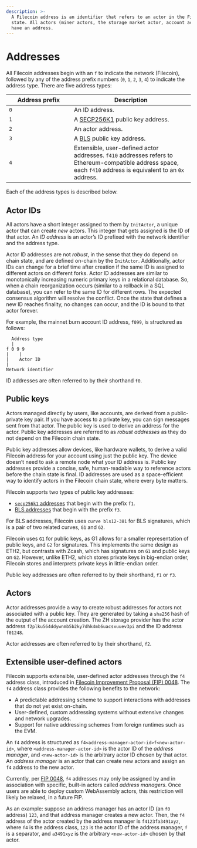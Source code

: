 ```yaml
---
description: >-
  A Filecoin address is an identifier that refers to an actor in the Filecoin
  state. All actors (miner actors, the storage market actor, account actors)
  have an address.
---
```


# Addresses

All Filecoin addresses begin with an `f` to indicate the network (Filecoin), followed by any of the address prefix numbers (`0`, `1`, `2`, `3`, `4`) to indicate the address type. There are five address types:

<table><thead><tr><th width="161">Address prefix</th><th>Description</th></tr></thead><tbody><tr><td><code>0</code></td><td>An ID address.</td></tr><tr><td><code>1</code></td><td>A <a href="https://en.bitcoin.it/wiki/Secp256k1">SECP256K1</a> public key address.</td></tr><tr><td><code>2</code></td><td>An actor address.</td></tr><tr><td><code>3</code></td><td>A <a href="https://en.wikipedia.org/wiki/BLS_digital_signature">BLS</a> public key address.</td></tr><tr><td><code>4</code></td><td>Extensible, user-defined actor addresses. <code>f410</code> addresses refers to Ethereum-compatible address space, each <code>f410</code> address is equivalent to an <code>0x</code> address.</td></tr></tbody></table>

Each of the address types is described below.

## Actor IDs

All actors have a short integer assigned to them by `InitActor`, a unique actor that can create _new_ actors. This integer that gets assigned is the ID of that actor. An _ID address_ is an actor’s ID prefixed with the network identifier and the address type.

Actor ID addresses are not _robust_, in the sense that they do depend on chain state, and are defined on-chain by the `InitActor`. Additionally, actor IDs can change for a brief time after creation if the same ID is assigned to different actors on different forks. Actor ID addresses are similar to monotonically increasing numeric primary keys in a relational database. So, when a chain reorganization occurs (similar to a rollback in a SQL database), you can refer to the same ID for different rows. The expected consensus algorithm will resolve the conflict. Once the state that defines a new ID reaches finality, no changes can occur, and the ID is bound to that actor forever.

For example, the mainnet burn account ID address, `f099`, is structured as follows:

```plaintext
  Address type
  |
f 0 9 9
|    |
|    Actor ID
|
Network identifier
```

ID addresses are often referred to by their shorthand `f0`.

## Public keys

Actors managed directly by users, like accounts, are derived from a public-private key pair. If you have access to a private key, you can sign messages sent from that actor. The public key is used to derive an address for the actor. Public key addresses are referred to as _robust addresses_ as they do not depend on the Filecoin chain state.

Public key addresses allow devices, like hardware wallets, to derive a valid Filecoin address for your account using just the public key. The device doesn’t need to ask a remote node what your ID address is. Public key addresses provide a concise, safe, human-readable way to reference actors before the chain state is final. ID addresses are used as a space-efficient way to identify actors in the Filecoin chain state, where every byte matters.

Filecoin supports two types of public key addresses:

* [`secp256k1` addresses](https://en.bitcoin.it/wiki/Secp256k1) that begin with the prefix `f1`.
* [BLS addresses](https://en.wikipedia.org/wiki/BLS\_digital\_signature) that begin with the prefix `f3`.

For BLS addresses, Filecoin uses `curve bls12-381` for BLS signatures, which is a pair of two related curves, `G1` and `G2`.

Filecoin uses `G1` for public keys, as G1 allows for a smaller representation of public keys, and `G2` for signatures. This implements the same design as ETH2, but contrasts with Zcash, which has signatures on `G1` and public keys on `G2`. However, unlike ETH2, which stores private keys in big-endian order, Filecoin stores and interprets private keys in little-endian order.

Public key addresses are often referred to by their shorthand, `f1` or `f3`.

## Actors

Actor addresses provide a way to create robust addresses for actors not associated with a public key. They are generated by taking a `sha256` hash of the output of the account creation. The ZH storage provider has the actor address `f2plku564ddywnmb5b2ky7dhk4mb6uacsxuuev3pi` and the ID address `f01248`.

Actor addresses are often referred to by their shorthand, `f2`.

## Extensible user-defined actors

Filecoin supports extensible, user-defined actor addresses through the `f4` address class, introduced in [Filecoin Improvement Proposal (FIP) 0048](https://github.com/filecoin-project/FIPs/blob/master/FIPS/fip-0048.md). The `f4` address class provides the following benefits to the network:

* A predictable addressing scheme to support interactions with addresses that do not yet exist on-chain.
* User-defined, custom addressing systems without extensive changes and network upgrades.
* Support for native addressing schemes from foreign runtimes such as the EVM.

An `f4` address is structured as `f4<address-manager-actor-id>f<new-actor-id>`, where `<address-manager-actor-id>` is the actor ID of the _address manager_, and `<new-actor-id>` is the arbitrary actor ID chosen by that actor. An _address manager_ is an actor that can create new actors and assign an `f4` address to the new actor.

Currently, per [FIP 0048](https://github.com/filecoin-project/FIPs/blob/master/FIPS/fip-0048.md), `f4` addresses may only be assigned by and in association with specific, built-in actors called _address managers_. Once users are able to deploy custom WebAssembly actors, this restriction will likely be relaxed, in a future FIP.

As an example: suppose an address manager has an actor ID (an `f0` address) `123`, and that address manager creates a new actor. Then, the `f4` address of the actor created by the address manager is `f4123fa3491xyz`, where `f4` is the address class, `123` is the actor ID of the address manager, `f` is a separator, and `a3491xyz` is the arbitrary `<new-actor-id>` chosen by that actor.

